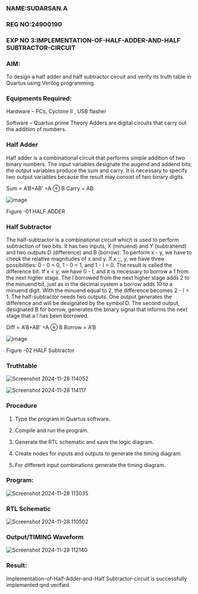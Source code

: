 ### NAME:SUDARSAN.A
### REG NO:24900190
### EXP NO 3:IMPLEMENTATION-OF-HALF-ADDER-AND-HALF SUBTRACTOR-CIRCUIT

### AIM:

To design a half adder and half subtractor circuit and verify its truth table in Quartus using Verilog programming.

### Equipments Required:

Hardware – PCs, Cyclone II , USB flasher 

Software – Quartus prime Theory Adders are digital circuits that carry out the addition of numbers.

### Half Adder

Half adder is a combinational circuit that performs simple addition of two binary numbers. The input variables designate the augend and addend bits; the output variables produce the sum and carry. It is necessary to specify two output variables because the result may consist of two binary digits.

Sum = A’B+AB’ =A ⊕ B Carry = AB

![image](https://github.com/naavaneetha/HALF_ADDER_SUBTRACTOR/assets/154305477/bd4a0b2c-cdbc-4184-ab08-81578f121e1f)

Figure -01 HALF ADDER

### Half Subtractor

The half-subtractor is a combinational circuit which is used to perform subtraction of two bits. It has two inputs, X (minuend) and Y (subtrahend) and two outputs D (difference) and B (borrow). To perform x - y, we have to check the relative magnitudes of x and y. If x ;;, y, we have three possibilities: 0 - 0 = 0, 1 - 0 = 1, and 1 - I = 0. The result is called the difference bit. If x < y, we have 0 - I, and it is necessary to borrow a 1 from the next higher stage. The I borrowed from the next higher stage adds 2 to the minuend bit, just as in the decimal system a borrow adds 10 to a minuend digit. With the minuend equal to 2, the difference becomes 2 - I = 1. The half-subtractor needs two outputs. One output generates the difference and will be designated by the symbol D. The second output, designated B for borrow, generates the binary signal that informs the next stage that a I has been borrowed. 

Diff = A’B+AB’ =A ⊕ B
Borrow = A’B

 ![image](https://github.com/naavaneetha/HALF_ADDER_SUBTRACTOR/assets/154305477/d76b099c-513f-4e7c-843a-e2fd028a531a)

Figure -02 HALF Subtractor

### Truthtable
![Screenshot 2024-11-28 114052](https://github.com/user-attachments/assets/0098b00d-19dd-4c5a-ac53-a18235526738)

![Screenshot 2024-11-28 114117](https://github.com/user-attachments/assets/46845cc7-7bc2-4cf9-906b-7e4d4e38ca1a)

### Procedure

1.	Type the program in Quartus software.

2.	Compile and run the program.

3.	Generate the RTL schematic and save the logic diagram.

4.	Create nodes for inputs and outputs to generate the timing diagram.

5.	For different input combinations generate the timing diagram.


### Program:
![Screenshot 2024-11-28 113035](https://github.com/user-attachments/assets/5adb2916-5000-40ff-b9a6-70616e23b087)


### RTL Schematic
![Screenshot 2024-11-28 110502](https://github.com/user-attachments/assets/5a21f6b7-135e-4f3b-9d9d-9e883fa6348c)


### Output/TIMING Waveform

 ![Screenshot 2024-11-28 112140](https://github.com/user-attachments/assets/ae7b3cfb-f438-46b5-b676-3318e0d396f0)


### Result:
Implementation-of-Half-Adder-and-Half Subtractor-circuit is successfully implemented qnd verified.
